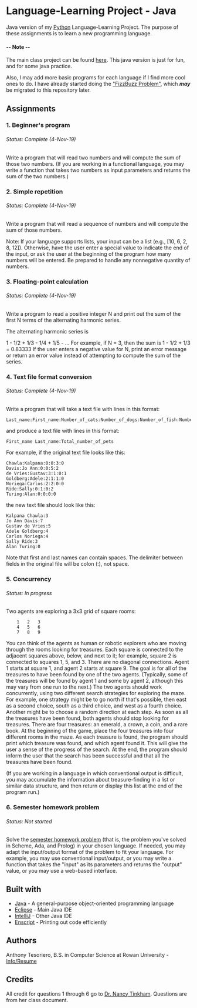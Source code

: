 # Language-Learning Project - Java
Java version of my [Python](https://github.com/anttesoriero/Language-Learning-Python/edit/master/README.md) Language-Learning Project. 
The purpose of these assignments is to learn a new programming language.

#### -- Note -- 
The main class project can be found [here](https://github.com/anttesoriero/Language-Learning-Python/edit/master/README.md). This java version is just for fun, and for some java practice.

Also, I may add more basic programs for each language if I find more cool ones to do. I have already started doing the ["FizzBuzz Problem"](https://github.com/anttesoriero/FizzBuzz), which ***may*** be migrated to this repository later.

## Assignments
### 1. Beginner's program
###### Status: Complete (4-Nov-19)
Write a program that will read two numbers and will compute the sum of those two numbers. (If you are working in a functional language, you may write a function that takes two numbers as input parameters and returns the sum of the two numbers.)

### 2. Simple repetition
###### Status: Complete (4-Nov-19)
Write a program that will read a sequence of numbers and will compute the sum of those numbers.

Note: If your language supports lists, your input can be a list (e.g., [10, 6, 2, 8, 12]). Otherwise, have the user enter a special value to indicate the end of the input, or ask the user at the beginning of the program how many numbers will be entered. Be prepared to handle any nonnegative quantity of numbers.

### 3. Floating-point calculation
###### Status: Complete (4-Nov-19)
Write a program to read a positive integer N and print out the sum of the first N terms of the alternating harmonic series.

The alternating harmonic series is

1 - 1/2 + 1/3 - 1/4 + 1/5 - ...
For example, if N = 3, then the sum is 1 - 1/2 + 1/3 = 0.83333
If the user enters a negative value for N, print an error message or return an error value instead of attempting to compute the sum of the series. 

### 4. Text file format conversion
###### Status: Complete (4-Nov-19)
Write a program that will take a text file with lines in this format:

```
Last_name:First_name:Number_of_cats:Number_of_dogs:Number_of_fish:Number_of_other_pets
```
and produce a text file with lines in this format:
```
First_name Last_name:Total_number_of_pets
```
For example, if the original text file looks like this:
```
Chawla:Kalpana:0:0:3:0
Davis:Jo Ann:0:0:5:2
de Vries:Gustav:3:1:0:1
Goldberg:Adele:2:1:1:0
Noriega:Carlos:2:2:0:0
Ride:Sally:0:1:0:2
Turing:Alan:0:0:0:0
```
the new text file should look like this:
```
Kalpana Chawla:3
Jo Ann Davis:7
Gustav de Vries:5
Adele Goldberg:4
Carlos Noriega:4
Sally Ride:3
Alan Turing:0
```
Note that first and last names can contain spaces. The delimiter between fields in the original file will be colon (:), not space. 

### 5. Concurrency
###### Status: In progress
Two agents are exploring a 3x3 grid of square rooms:
```
 	1	2	3
 	4	5	6
 	7	8	9
```
You can think of the agents as human or robotic explorers who are moving through the rooms looking for treasures. Each square is connected to the adjacent squares above, below, and next to it; for example, square 2 is connected to squares 1, 5, and 3. There are no diagonal connections. 
Agent 1 starts at square 1, and agent 2 starts at square 9. The goal is for all of the treasures to have been found by one of the two agents. (Typically, some of the treasures will be found by agent 1 and some by agent 2, although this may vary from one run to the next.) The two agents should work concurrently, using two different search strategies for exploring the maze. 
For example, one strategy might be to go north if that's possible, then east as a second choice, south as a third choice, and west as a fourth choice. Another might be to choose a random direction at each step. As soon as all the treasures have been found, both agents should stop looking for treasures.
There are four treasures: an emerald, a crown, a coin, and a rare book. At the beginning of the game, place the four treasures into four different rooms in the maze. As each treasure is found, the program should print which treasure was found, and which agent found it. This will give the user a sense of the progress of the search. At the end, the program should inform the user that the search has been successful and that all the treasures have been found.

(If you are working in a language in which conventional output is difficult, you may accumulate the information about treasure-finding in a list or similar data structure, and then return or display this list at the end of the program run.)

### 6. Semester homework problem
###### Status: Not started
Solve the [semester homework problem](SEMESTERHW.md) (that is, the problem you've solved in Scheme, Ada, and Prolog) in your chosen language. If needed, you may adapt the input/output format of the problem to fit your language. For example, you may use conventional input/output, or you may write a function that takes the "input" as its parameters and returns the "output" value, or you may use a web-based interface.

## Built with
* [Java](http://oracle.com/java/) - A general-purpose object-oriented programming language
* [Eclipse](https://www.eclipse.org) - Main Java IDE
* [IntelliJ](https://www.jetbrains.com/idea/) - Other Java IDE
* [Enscript](https://medium.com/@tashian/print-out-your-code-on-paper-7c760a376bca) - Printing out code efficiently

## Authors
Anthony Tesoriero, B.S. in Computer Science at Rowan University - [Info/Resume](http://anttes.com)

## Credits
All credit for questions 1 through 6 go to [Dr. Nancy Tinkham](http://elvis.rowan.edu/~nlt). Questions are from her class document.
